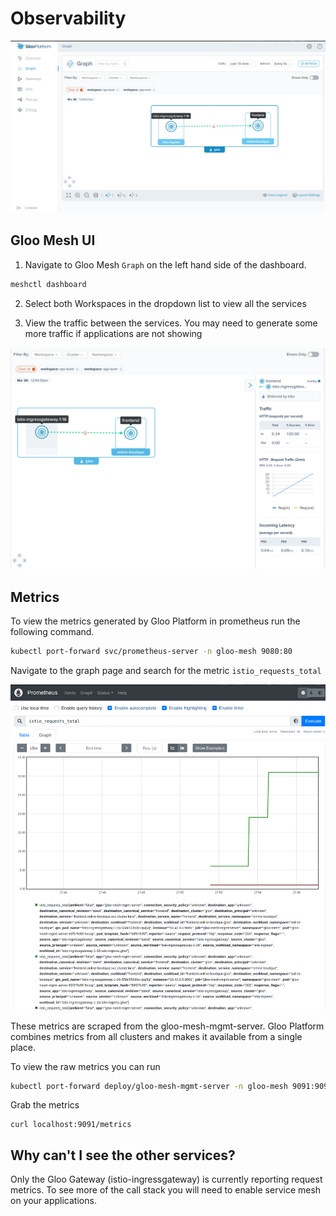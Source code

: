 # Observability

![Gloo Platform UI](../images/ui-graph.png)

## Gloo Mesh UI

1. Navigate to Gloo Mesh `Graph` on the left hand side of the dashboard.

```sh
meshctl dashboard
```

2. Select both Workspaces in the dropdown list to view all the services


3. View the traffic between the services. You may need to generate some more traffic if applications are not showing

![Application Graph](../images/app-graph.png)


## Metrics

To view the metrics generated by Gloo Platform in prometheus run the following command. 
```sh
kubectl port-forward svc/prometheus-server -n gloo-mesh 9080:80
```
Navigate to the graph page and search for the metric `istio_requests_total`

![Prometheus](../images/prometheus.png)


These metrics are scraped from the gloo-mesh-mgmt-server. Gloo Platform combines metrics from all clusters and makes it available from a single place.

To view the raw metrics you can run
```sh
kubectl port-forward deploy/gloo-mesh-mgmt-server -n gloo-mesh 9091:9091
```

Grab the metrics
```
curl localhost:9091/metrics
```

## Why can't I see the other services?

Only the Gloo Gateway (istio-ingressgateway) is currently reporting request metrics. To see more of the call stack you will need to enable service mesh on your applications. 